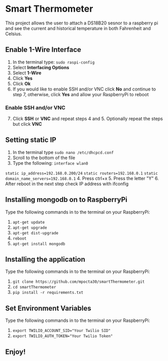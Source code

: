 # Smart Thermometer
This project allows the user to attach a DS18B20 sesnor to a raspberry pi and see the current and historical temperature in both Fahrenheit and Celsius.


## Enable 1-Wire Interface
1. In the terminal type: `sudo raspi-config`
2. Select **Interfacing Options**
3. Select **1-Wire**
4. Click **Yes**
5. Click **Ok**
6. If you would like to enable SSH and/or VNC click **No** and continue to step 7, otherwise, click **Yes** and allow your RaspberryPi to reboot

### Enable SSH and/or VNC
7. Click **SSH** or **VNC** and repeat steps 4 and 5.  Optionally repeat the steps but click **VNC**


## Setting static IP
1. In the terminal type `sudo nano /etc/dhcpcd.conf`
2. Scroll to the bottom of the file
3. Type the following:
`interface wlan0`

`static ip_address=192.168.0.200/24`
`static routers=192.168.0.1`
`static domain_name_servers=192.168.0.1`
4. Press ctrl+x
5. Press the letter "Y"
6. After reboot in the next step check IP address with ifconfig


## Installing mongodb on to RaspberryPi
Type the following commands in to the terminal on your RaspberryPi:
1. `apt-get update`
2. `apt-get upgrade`
3. `apt-get dist-upgrade`
4. `reboot`
5. `apt-get install mongodb`


## Installing the application
Type the following commands in to the terminal on your RaspberryPi:
1. `git clone https://github.com/mpocta30/smartThermometer.git`
2. `cd smartThermometer`
3. `pip install -r requirements.txt`


## Set Environment Variables
Type the following commands in to the terminal on your RaspberryPi:
1. `export TWILIO_ACCOUNT_SID="Your Twilio SID"`
2. `export TWILIO_AUTH_TOKEN="Your Twilio Token"`


## Enjoy!

